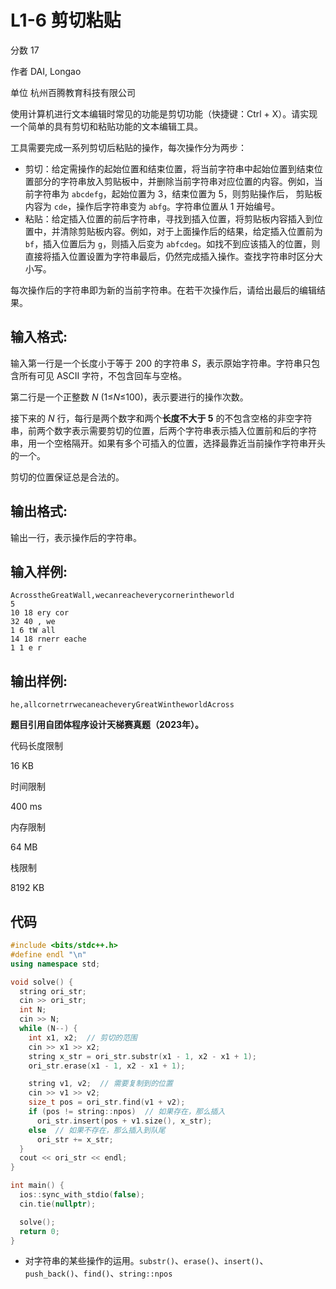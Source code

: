 

# **L1-6 剪切粘贴**

分数 17

作者 DAI, Longao

单位 杭州百腾教育科技有限公司

使用计算机进行文本编辑时常见的功能是剪切功能（快捷键：Ctrl + X）。请实现一个简单的具有剪切和粘贴功能的文本编辑工具。

工具需要完成一系列剪切后粘贴的操作，每次操作分为两步：

- 剪切：给定需操作的起始位置和结束位置，将当前字符串中起始位置到结束位置部分的字符串放入剪贴板中，并删除当前字符串对应位置的内容。例如，当前字符串为 `abcdefg`，起始位置为 3，结束位置为 5，则剪贴操作后， 剪贴板内容为 `cde`，操作后字符串变为 `abfg`。字符串位置从 1 开始编号。
- 粘贴：给定插入位置的前后字符串，寻找到插入位置，将剪贴板内容插入到位置中，并清除剪贴板内容。例如，对于上面操作后的结果，给定插入位置前为 `bf`，插入位置后为 `g`，则插入后变为 `abfcdeg`。如找不到应该插入的位置，则直接将插入位置设置为字符串最后，仍然完成插入操作。查找字符串时区分大小写。

每次操作后的字符串即为新的当前字符串。在若干次操作后，请给出最后的编辑结果。

## 输入格式:

输入第一行是一个长度小于等于 200 的字符串 *S*，表示原始字符串。字符串只包含所有可见 ASCII 字符，不包含回车与空格。

第二行是一个正整数 *N* (1≤*N*≤100)，表示要进行的操作次数。

接下来的 *N* 行，每行是两个数字和两个**长度不大于 5** 的不包含空格的非空字符串，前两个数字表示需要剪切的位置，后两个字符串表示插入位置前和后的字符串，用一个空格隔开。如果有多个可插入的位置，选择最靠近当前操作字符串开头的一个。

剪切的位置保证总是合法的。

## 输出格式:

输出一行，表示操作后的字符串。

## 输入样例:

```in
AcrosstheGreatWall,wecanreacheverycornerintheworld
5
10 18 ery cor
32 40 , we
1 6 tW all
14 18 rnerr eache
1 1 e r
```

## 输出样例:

```out
he,allcornetrrwecaneacheveryGreatWintheworldAcross
```

**题目引用自团体程序设计天梯赛真题（2023年）。**

代码长度限制

16 KB

时间限制

400 ms

内存限制

64 MB

栈限制

8192 KB

## 代码

```cpp
#include <bits/stdc++.h>
#define endl "\n"
using namespace std;

void solve() {
  string ori_str;
  cin >> ori_str;
  int N;
  cin >> N;
  while (N--) {
    int x1, x2;  // 剪切的范围
    cin >> x1 >> x2;
    string x_str = ori_str.substr(x1 - 1, x2 - x1 + 1);
    ori_str.erase(x1 - 1, x2 - x1 + 1);

    string v1, v2;  // 需要复制到的位置
    cin >> v1 >> v2;
    size_t pos = ori_str.find(v1 + v2);
    if (pos != string::npos)  // 如果存在，那么插入
      ori_str.insert(pos + v1.size(), x_str);
    else  // 如果不存在，那么插入到队尾
      ori_str += x_str;
  }
  cout << ori_str << endl;
}

int main() {
  ios::sync_with_stdio(false);
  cin.tie(nullptr);

  solve();
  return 0;
}
```

- 对字符串的某些操作的运用。`substr()`、`erase()`、`insert()`、`push_back()`、`find()`、`string::npos`